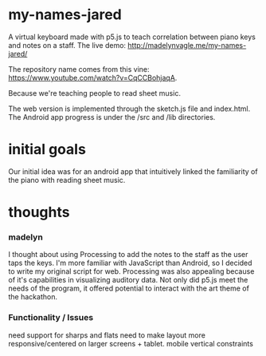 # my-names-jared
A virtual keyboard made with p5.js to teach correlation between piano keys and notes on a staff. 
The live demo: http://madelynvagle.me/my-names-jared/

The repository name comes from this vine: https://www.youtube.com/watch?v=CqCCBohjaqA. 

Because we're teaching people to read sheet music. 

The web version is implemented through the sketch.js file and index.html. The Android app progress is under the /src and /lib directories. 

# initial goals 
Our initial idea was for an android app that intuitively linked the familiarity of the piano with reading sheet music. 

# thoughts
### madelyn
I thought about using Processing to add the notes to the staff as the user taps the keys. I'm more familiar with JavaScript than
Android, so I decided to write my original script for web. Processing was also appealing because of it's capabilities in visualizing auditory
data. Not only did p5.js meet the needs of the program, it offered potential to interact with the art theme of the hackathon. 


### Functionality / Issues
need support for sharps and flats
need to make layout more responsive/centered on larger screens + tablet. 
mobile vertical constraints 
